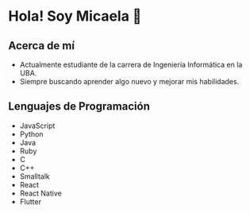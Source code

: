# Hola! Soy Micaela 👋

## Acerca de mí
- Actualmente estudiante de la carrera de Ingeniería Informática en la UBA.
- Siempre buscando aprender algo nuevo y mejorar mis habilidades.

## Lenguajes de Programación
- JavaScript
- Python
- Java
- Ruby
- C
- C++
- Smalltalk
- React
- React Native
- Flutter
